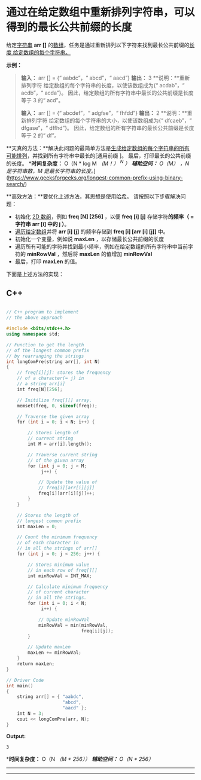 # 通过在给定数组中重新排列字符串，可以得到的最长公共前缀的长度

给定[字符串](https://www.geeksforgeeks.org/string-data-structure/) **arr []** 的[数组](https://www.geeksforgeeks.org/array-data-structure/)，任务是通过重新排列以下字符来找到最长公共前缀的[长度 给定数组的每个字符串。](https://www.geeksforgeeks.org/longest-common-prefix-using-sorting/)

**示例：**

> **输入：** arr [] = {“ aabdc”，“ abcd”，“ aacd”}
> **输出：** 3
> **说明：**重新排列字符 给定数组的每个字符串的长度，以使该数组成为{“ acdab”，“ acdb”，“ acda”}。
> 因此，给定数组的所有字符串中最长的公共前缀是长度等于 3 的“ acd”。
> 
> **输入：** arr [] = {“ abcdef”，“ adgfse”，“ fhfdd”}
> **输出：** 2
> **说明：**重新排列字符 给定数组的每个字符串的大小，以使该数组成为{“ dfcaeb”，“ dfgase”，“ dffhd”}。
> 因此，给定数组的所有字符串的最长公共前缀是长度等于 2 的“ df”。

**天真的方法：**解决此问题的最简单方法是[生成给定数组的每个字符串的所有可能排列](https://www.geeksforgeeks.org/write-a-c-program-to-print-all-permutations-of-a-given-string/)，并找到所有字符串中最长的[通用前缀 ]。 最后，打印最长的公共前缀的长度。
***时间复杂度：** O（N * log M *（M！） <sup>N</sup> ）
**辅助空间：** O（M） ，N 是字符串数，M 是最长字符串的长度。*](https://www.geeksforgeeks.org/longest-common-prefix-using-binary-search/)

**高效方法：**要优化上述方法，其思想是使用[哈希](https://www.geeksforgeeks.org/hashing-data-structure/)。 请按照以下步骤解决问题：

*   初始化 [2D 数组](https://www.geeksforgeeks.org/multidimensional-arrays-in-java/)，例如 **freq [N] [256]** ，以便 **freq [i] [j]** 存储字符**的频率（ =字符串 **arr [i]** 中的 **j** ）**。
*   [遍历给定数组](https://www.geeksforgeeks.org/c-program-to-traverse-an-array/)并将 **arr [i] [j]** 的频率存储到 **freq [i] [arr [i] [j]]** 中。
*   初始化一个变量，例如说 **maxLen** ，以存储最长公共前缀的长度
*   遍历所有可能的字符并找到最小频率，例如在给定数组的所有字符串中当前字符的 **minRowVal** ，然后将 **maxLen** 的值增加 **minRowVal**
*   最后，打印 **maxLen** 的值。

下面是上述方法的实现：

## C++

```cpp

// C++ program to implement 
// the above approach 

#include <bits/stdc++.h> 
using namespace std; 

// Function to get the length 
// of the longest common prefix 
// by rearranging the strings 
int longComPre(string arr[], int N) 
{ 
    // freq[i][j]: stores the frequency 
    // of a character(= j) in 
    // a string arr[i] 
    int freq[N][256]; 

    // Initilize freq[][] array. 
    memset(freq, 0, sizeof(freq)); 

    // Traverse the given array 
    for (int i = 0; i < N; i++) { 

        // Stores length of 
        // current string 
        int M = arr[i].length(); 

        // Traverse current string 
        // of the given array 
        for (int j = 0; j < M; 
             j++) { 

            // Update the value of 
            // freq[i][arr[i][j]] 
            freq[i][arr[i][j]]++; 
        } 
    } 

    // Stores the length of 
    // longest common prefix 
    int maxLen = 0; 

    // Count the minimum frequency 
    // of each character in 
    // in all the strings of arr[] 
    for (int j = 0; j < 256; j++) { 

        // Stores minimum value 
        // in each row of freq[][] 
        int minRowVal = INT_MAX; 

        // Calculate minimum frequency 
        // of current character 
        // in all the strings. 
        for (int i = 0; i < N; 
             i++) { 

            // Update minRowVal 
            minRowVal = min(minRowVal, 
                            freq[i][j]); 
        } 

        // Update maxLen 
        maxLen += minRowVal; 
    } 
    return maxLen; 
} 

// Driver Code 
int main() 
{ 
    string arr[] = { "aabdc", 
                     "abcd", 
                     "aacd" }; 
    int N = 3; 
    cout << longComPre(arr, N); 
} 

```

**Output:**

```
3

```

***时间复杂度：** O（N *（M + 256））*
***辅助空间：** O（N * 256）*



* * *

* * *




